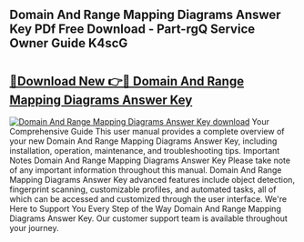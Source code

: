 ## Domain And Range Mapping Diagrams Answer Key PDf Free Download - Part-rgQ Service Owner Guide K4scG

# <h2><a href="http://dfrttc.blite.top/?on=Domain+And+Range+Mapping+Diagrams+Answer+Key">🔗Download New 👉🔴 Domain And Range Mapping Diagrams Answer Key</a></h2>

[![Domain And Range Mapping Diagrams Answer Key download](https://i.imgur.com/lujVjoI.png)](http://dfrttc.blite.top/?on=Domain+And+Range+Mapping+Diagrams+Answer+Key)
Your Comprehensive Guide This user manual provides a complete overview of your new Domain And Range Mapping Diagrams Answer Key, including installation, operation, maintenance, and troubleshooting tips. Important Notes Domain And Range Mapping Diagrams Answer Key Please take note of any important information throughout this manual. Domain And Range Mapping Diagrams Answer Key advanced features include object detection, fingerprint scanning, customizable profiles, and automated tasks, all of which can be accessed and customized through the user interface. We're Here to Support You Every Step of the Way Domain And Range Mapping Diagrams Answer Key. Our customer support team is available throughout your journey.
